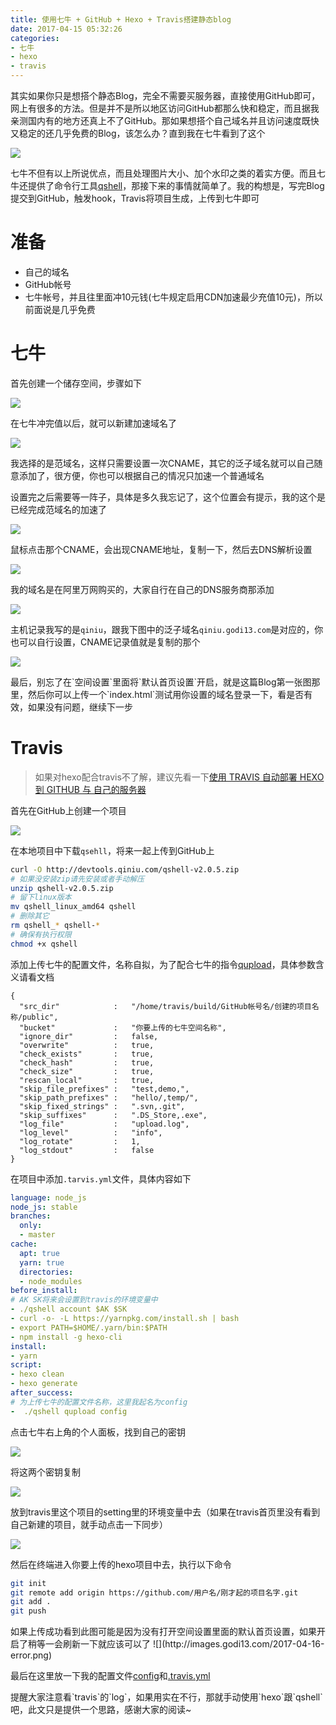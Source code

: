 ```yaml
---
title: 使用七牛 + GitHub + Hexo + Travis搭建静态blog
date: 2017-04-15 05:32:26
categories:
- 七牛
- hexo
- travis
---
```


其实如果你只是想搭个静态Blog，完全不需要买服务器，直接使用GitHub即可，网上有很多的方法。但是并不是所以地区访问GitHub都那么快和稳定，而且据我亲测国内有的地方还真上不了GitHub。那如果想搭个自己域名并且访问速度既快又稳定的还几乎免费的Blog，该怎么办？直到我在七牛看到了这个

![](http://images.godi13.com/2017-04-15-indexsetting.png)

七牛不但有以上所说优点，而且处理图片大小、加个水印之类的着实方便。而且七牛还提供了命令行工具[qshell](https://developer.qiniu.com/kodo/tools/1302/qshell)，那接下来的事情就简单了。我的构想是，写完Blog提交到GitHub，触发hook，Travis将项目生成，上传到七牛即可

# 准备

- 自己的域名
- GitHub帐号
- 七牛帐号，并且往里面冲10元钱(七牛规定启用CDN加速最少充值10元)，所以前面说是几乎免费

# 七牛

首先创建一个储存空间，步骤如下

![](http://images.godi13.com/2017-04-15-createbucket.png)

在七牛冲完值以后，就可以新建加速域名了

![](http://images.godi13.com/2017-04-15-cdn.png)

我选择的是范域名，这样只需要设置一次CNAME，其它的泛子域名就可以自己随意添加了，很方便，你也可以根据自己的情况只加速一个普通域名

设置完之后需要等一阵子，具体是多久我忘记了，这个位置会有提示，我的这个是已经完成范域名的加速了

![](http://images.godi13.com/2017-04-15-status.png)

鼠标点击那个CNAME，会出现CNAME地址，复制一下，然后去DNS解析设置

![](http://images.godi13.com/2017-04-15-cname.png-total)

我的域名是在阿里万网购买的，大家自行在自己的DNS服务商那添加

![](http://images.godi13.com/2017-04-15-dns-qiniu.png)

主机记录我写的是`qiniu`，跟我下图中的泛子域名`qiniu.godi13.com`是对应的，你也可以自行设置，CNAME记录值就是复制的那个

![](http://images.godi13.com/2017-04-15-test.png)

<div class="tip">最后，别忘了在`空间设置`里面将`默认首页设置`开启，就是这篇Blog第一张图那里，然后你可以上传一个`index.html`测试用你设置的域名登录一下，看是否有效，如果没有问题，继续下一步</div>

# Travis

> 如果对hexo配合travis不了解，建议先看一下[使用 TRAVIS 自动部署 HEXO 到 GITHUB 与 自己的服务器](http://blog.godi13.com/2017/04/09/hexo+travis/)

首先在GitHub上创建一个项目

![](http://images.godi13.com/2017-04-16-createrepository.png-total)

在本地项目中下载`qsehll`，将来一起上传到GitHub上

```bash
curl -O http://devtools.qiniu.com/qshell-v2.0.5.zip
# 如果没安装zip请先安装或者手动解压
unzip qshell-v2.0.5.zip
# 留下linux版本
mv qshell_linux_amd64 qshell
# 删除其它
rm qshell_* qshell-*
# 确保有执行权限
chmod +x qshell
```

添加上传七牛的配置文件，名称自拟，为了配合七牛的指令[qupload](https://github.com/qiniu/qshell/blob/master/docs/qupload.md?ref=developer.qiniu.com)，具体参数含义请看文档

```
{
  "src_dir"            :   "/home/travis/build/GitHub帐号名/创建的项目名称/public",
  "bucket"             :   "你要上传的七牛空间名称",
  "ignore_dir"         :   false,
  "overwrite"          :   true,
  "check_exists"       :   true,
  "check_hash"         :   true,
  "check_size"         :   true,
  "rescan_local"       :   true,
  "skip_file_prefixes" :   "test,demo,",
  "skip_path_prefixes" :   "hello/,temp/",
  "skip_fixed_strings" :   ".svn,.git",
  "skip_suffixes"      :   ".DS_Store,.exe",
  "log_file"           :   "upload.log",
  "log_level"          :   "info",
  "log_rotate"         :   1,
  "log_stdout"         :   false
}
```

在项目中添加`.tarvis.yml`文件，具体内容如下

```yml
language: node_js
node_js: stable
branches:
  only:
  - master
cache:
  apt: true
  yarn: true
  directories:
  - node_modules
before_install:
# AK SK将来会设置到travis的环境变量中
- ./qshell account $AK $SK
- curl -o- -L https://yarnpkg.com/install.sh | bash
- export PATH=$HOME/.yarn/bin:$PATH
- npm install -g hexo-cli
install:
- yarn
script:
- hexo clean
- hexo generate
after_success:
# 为上传七牛的配置文件名称，这里我起名为config
-  ./qshell qupload config
```

点击七牛右上角的个人面板，找到自己的密钥

![](http://images.godi13.com/2017-04-16-key.png-total)

将这两个密钥复制

![](http://images.godi13.com/2017-04-16-key2.png)

放到travis里这个项目的setting里的环境变量中去（如果在travis首页里没有看到自己新建的项目，就手动点击一下同步）

![](http://images.godi13.com/2017-04-16-travisvalue.png)

然后在终端进入你要上传的hexo项目中去，执行以下命令

```bash
git init
git remote add origin https://github.com/用户名/刚才起的项目名字.git
git add .
git push
```

<div class="tip">如果上传成功看到此图可能是因为没有打开空间设置里面的默认首页设置，如果开启了稍等一会刷新一下就应该可以了
![](http://images.godi13.com/2017-04-16-error.png)</div>

最后在这里放一下我的配置文件[config](https://github.com/Godi13/Qiniu-Hexo-Travis/blob/master/config)和[.travis.yml](https://github.com/Godi13/Qiniu-Hexo-Travis/blob/master/.travis.yml)

<div class="tip">提醒大家注意看`travis`的`log`，如果用实在不行，那就手动使用`hexo`跟`qshell`吧，此文只是提供一个思路，感谢大家的阅读~</div>
